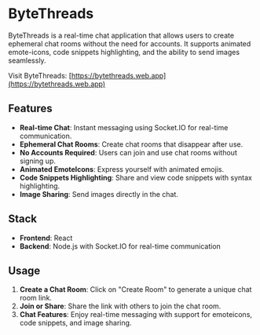 # ByteThreads

ByteThreads is a real-time chat application that allows users to create ephemeral chat rooms without the need for accounts. It supports animated emote-icons, code snippets highlighting, and the ability to send images seamlessly.

Visit ByteThreads: [https://bytethreads.web.app](https://bytethreads.web.app)

## Features

- **Real-time Chat**: Instant messaging using Socket.IO for real-time communication.
- **Ephemeral Chat Rooms**: Create chat rooms that disappear after use.
- **No Accounts Required**: Users can join and use chat rooms without signing up.
- **Animated EmoteIcons**: Express yourself with animated emojis.
- **Code Snippets Highlighting**: Share and view code snippets with syntax highlighting.
- **Image Sharing**: Send images directly in the chat.

## Stack

- **Frontend**: React
- **Backend**: Node.js with Socket.IO for real-time communication

## Usage

1. **Create a Chat Room**: Click on "Create Room" to generate a unique chat room link.
2. **Join or Share**: Share the link with others to join the chat room.
3. **Chat Features**: Enjoy real-time messaging with support for emoteicons, code snippets, and image sharing.
